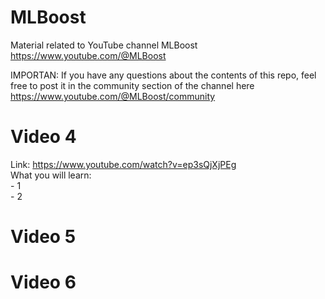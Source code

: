 # MLBoost
Material related to YouTube channel MLBoost https://www.youtube.com/@MLBoost

IMPORTAN: If you have any questions about the contents of this repo, feel free to post it in the community section of the channel here https://www.youtube.com/@MLBoost/community


# Video 4
Link: https://www.youtube.com/watch?v=ep3sQjXjPEg <br> 
What you will learn:<br> 
    - 1 <br> 
    - 2 <br> 
# Video 5

# Video 6
